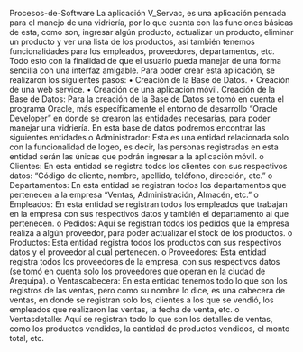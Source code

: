 Procesos-de-Software
La aplicación V_Servac, es una aplicación pensada para el manejo de una vidriería, por lo que cuenta con las funciones básicas de esta, como son, ingresar algún producto, actualizar un producto, eliminar un producto y ver una lista de los productos, así también tenemos funcionalidades para los empleados, proveedores, departamentos, etc. Todo esto con la finalidad de que el usuario pueda manejar de una forma sencilla con una interfaz amigable.
Para poder crear esta aplicación, se realizaron los siguientes pasos:
  •	Creación de la Base de Datos.
  •	Creación de una web service.
  •	Creación de una aplicación móvil.
Creación de la Base de Datos: Para la creación de la Base de Datos se tomó en cuenta el programa Oracle, más específicamente el entorno de desarrollo “Oracle Developer” en donde se crearon las entidades necesarias, para poder manejar una vidriería. En esta base de datos podremos encontrar las siguientes entidades
  o	Administrador: Esta es una entidad relacionada solo con la funcionalidad de logeo, es decir, las personas registradas en esta entidad     serán las únicas que podrán ingresar a la aplicación móvil.
  o	Clientes: En esta entidad se registra todos los clientes con sus respectivos datos: “Código de cliente, nombre, apellido, teléfono,       dirección, etc.”
  o	Departamentos: En esta entidad se registran todos los departamentos que pertenecen a la empresa “Ventas, Administración, Almacén,         etc.”
  o	Empleados: En esta entidad se registran todos los empleados que trabajan en la empresa con sus respectivos datos y también el             departamento al que pertenecen.
  o	Pedidos: Aquí se registran todos los pedidos que la empresa realiza a algún proveedor, para poder actualizar el stock de los               productos.
  o	Productos: Esta entidad registra todos los productos con sus respectivos datos y el proveedor al cual pertenecen.
  o	Proveedores: Esta entidad registra todos los proveedores de la empresa, con sus respectivos datos (se tomó en cuenta solo los             proveedores que operan en la ciudad de Arequipa).
  o	Ventascabecera: En esta entidad tenemos todo lo que son los registros de las ventas, pero como su nombre lo dice, es una cabecera de       ventas, en donde se registran solo los, clientes a los que se vendió, los empleados que realizaron las ventas, la fecha de venta, etc.
  o	Ventasdetalle: Aquí se registran todo lo que son los detalles de ventas, como los productos vendidos, la cantidad de productos             vendidos, el monto total, etc.
